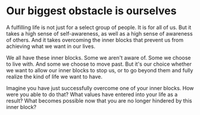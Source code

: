# Our biggest obstacle is ourselves

A fulfilling life is not just for a select group of people. It is for all of us. But it takes a high sense of self-awareness, as well as a high sense of awareness of others. And it takes overcoming the inner blocks that prevent us from achieving what we want in our lives.

We all have these inner blocks. Some we aren't aware of. Some we choose to live with. And some we choose to move past. But it's our choice whether we want to allow our inner blocks to stop us, or to go beyond them and fully realize the kind of life we want to have.

Imagine you have just successfully overcome one of your inner blocks. How were you able to do that? What values have entered into your life as a result? What becomes possible now that you are no longer hindered by this inner block?
